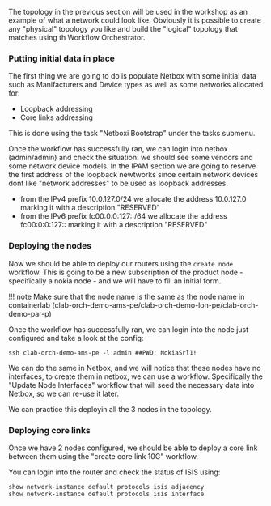 The topology in the previous section will be used in the workshop as an example of what a network could look like.
Obviously it is possible to create any "physical" topology you like and build the "logical" topology that matches
using th Workflow Orchestrator.


### Putting initial data in place

The first thing we are going to do is populate Netbox with some initial data such as Manifacturers and Device types as well as some networks allocated for: 
* Loopback addressing
* Core links addressing 

This is done using the task "Netboxi Bootstrap" under the tasks submenu. 

Once the workflow has successfully ran, we can login into netbox (admin/admin) and check the situation: we should see some vendors and some network device models. 
In the IPAM section we are going to reserve the first address of the loopback newtworks since certain network devices dont like "network addresses" to be used as loopback addresses. 

* from the IPv4 prefix 10.0.127.0/24 we allocate the address 10.0.127.0 marking it with a description "RESERVED" 
* from the IPv6 prefix fc00:0:0:127::/64 we allocate the address fc00:0:0:127:: marking it with a description "RESERVED" 

### Deploying the nodes

Now we should be able to deploy our routers using the `create node` workflow. This is going to be a new subscription of the product node - specifically a nokia node -  and we will have to fill an initial form. 

!!! note
    Make sure that the node name is the same as the node name in containerlab (clab-orch-demo-ams-pe/clab-orch-demo-lon-pe/clab-orch-demo-par-p)

Once the workflow has successfully ran, we can login into the node just configured and take a look at the config: 
```
ssh clab-orch-demo-ams-pe -l admin ##PWD: NokiaSrl1! 
```
We can do the same in Netbox, and we will notice that these nodes have no interfaces, to create them in netbox, we can use a workflow. Specifically the "Update Node Interfaces" workflow that will seed the necessary data into Netbox, so we can re-use it later. 

We can practice this deployin all the 3 nodes in the topology. 

### Deploying core links
Once we have 2 nodes configured, we should be able to deploy a core link between them using the "create core link 10G" workflow. 

You can login into the router and check the status of ISIS using: 

```
show network-instance default protocols isis adjacency
show network-instance default protocols isis interface
```
